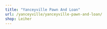 ```yaml
---
title: "Yanceyville Pawn And Loan"
url: /yanceyville/yanceyville-pawn-and-loan/
shop: Leiher
---
```

